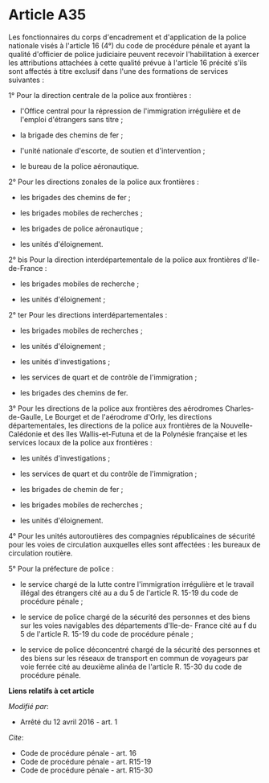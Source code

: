 # Article A35

Les fonctionnaires du corps d'encadrement et d'application de la police nationale visés à l'article 16 (4°) du code de
procédure pénale et ayant la qualité d'officier de police judiciaire peuvent recevoir l'habilitation à exercer les
attributions attachées à cette qualité prévue à l'article 16 précité s'ils sont affectés à titre exclusif dans l'une des
formations de services suivantes : 

1° Pour la direction centrale de la police aux frontières :

- l'Office central pour la répression de l'immigration irrégulière et de l'emploi d'étrangers sans titre ;

- la brigade des chemins de fer ;

- l'unité nationale d'escorte, de soutien et d'intervention ;

- le bureau de la police aéronautique. 

2° Pour les directions zonales de la police aux frontières :

- les brigades des chemins de fer ;

- les brigades mobiles de recherches ;

- les brigades de police aéronautique ;

- les unités d'éloignement. 

2° bis Pour la direction interdépartementale de la police aux frontières d'Ile-de-France :

- les brigades mobiles de recherche ;

- les unités d'éloignement ; 

2° ter Pour les directions interdépartementales :

- les brigades mobiles de recherches ;

- les unités d'éloignement ;

- les unités d'investigations ;

- les services de quart et de contrôle de l'immigration ;

- les brigades des chemins de fer. 

3° Pour les directions de la police aux frontières des aérodromes Charles-de-Gaulle, Le Bourget et de l'aérodrome d'Orly, les
directions départementales, les directions de la police aux frontières de la Nouvelle-Calédonie et des îles Wallis-et-Futuna
et de la Polynésie française et les services locaux de la police aux frontières :

- les unités d'investigations ;

- les services de quart et du contrôle de l'immigration ;

- les brigades de chemin de fer ;

- les brigades mobiles de recherches ;

- les unités d'éloignement. 

4° Pour les unités autoroutières des compagnies républicaines de sécurité pour les voies de circulation auxquelles elles sont
affectées : les bureaux de circulation routière. 

5° Pour la préfecture de police :

- le service chargé de la lutte contre l'immigration irrégulière et le travail illégal des étrangers cité au a du 5 de
l'article R. 15-19 du code de procédure pénale ;

- le service de police chargé de la sécurité des personnes et des biens sur les voies navigables des départements d'Ile-de-
France cité au f du 5 de l'article R. 15-19 du code de procédure pénale ;

- le service de police déconcentré chargé de la sécurité des personnes et des biens sur les réseaux de transport en commun de
voyageurs par voie ferrée cité au deuxième alinéa de l'article R. 15-30 du code de procédure pénale.

**Liens relatifs à cet article**

_Modifié par_:

  - Arrêté du 12 avril 2016 - art. 1

_Cite_:

  - Code de procédure pénale - art. 16
  - Code de procédure pénale - art. R15-19
  - Code de procédure pénale - art. R15-30
